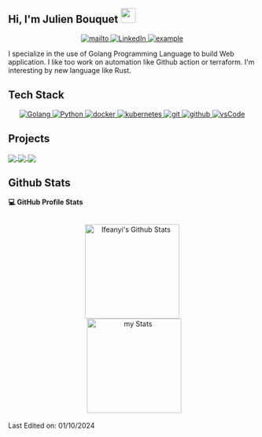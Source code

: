 ## Hi, I'm Julien Bouquet <img src = "https://raw.githubusercontent.com/MartinHeinz/MartinHeinz/master/wave.gif" width = 30px>

<p align ="center">
<a href="mailto:julien@bouquet.email?subject=Feedback%20From%20Github&body=Hello," target="_blank">
    <img src="https://img.shields.io/badge/Gmail-D14836?style=for-the-badge&logo=gmail&logoColor=white" alt="mailto"/>
  </a>
  <a href="https://www.linkedin.com/in/julienbouquet" target="_blank">
    <img alt="LinkedIn" src="https://img.shields.io/badge/LinkedIn-0077B5?style=for-the-badge&logo=linkedin&logoColor=white">
  </a>
  <a href="https://twitter.com/julien_bouquet" target="_blank">
      <img src="https://img.shields.io/badge/Twitter-1DA1F2.svg?style=for-the-badge&logo=twitter&logoColor=white" alt="example"/>
    </a>
</p>

I specialize in the use of Golang Programming Language to build Web application. I like too work on automation like Github action or terraform. I'm interesting by new language like Rust.

## Tech Stack

<p align="center">
  <a href="https://go.dev/" target="_blank">
    <img alt="Golang" src="https://img.shields.io/badge/Golang-007d9c?style=for-the-badge&logo=goland&logoColor=white">
  </a>
  <a href="https://www.python.org" target="_blank">
    <img alt="Python" src="https://img.shields.io/badge/Python-3776AB?style=for-the-badge&logo=python&logoColor=white">
  </a>
  <a href="https://www.docker.com/" target="_blank">
  <img alt="docker" src="https://img.shields.io/badge/docker-326ce5?style=for-the-badge&logo=docker&logoColor=white">
  </a>
  <a href="https://kubernetes.io/" target="_blank">
  <img alt="kubernetes" src="https://img.shields.io/badge/kubernetes-326ce5?style=for-the-badge&logo=kubernetes&logoColor=white">
  </a>
  <a href="https://git-scm.com/" target="_blank">
    <img src="https://img.shields.io/badge/git-F05032.svg?style=for-the-badge&logo=git&logoColor=white"
      alt="git"/>
  </a>
  <a href="https://github.com/ELanza-48" target="_blank">
    <img src="https://img.shields.io/badge/github-181717.svg?style=for-the-badge&logo=github&logoColor=white" alt="github" />
  </a>
  <a href="https://code.visualstudio.com/" target="_blank">
    <img src="https://img.shields.io/badge/vscode-007ACC.svg?style=for-the-badge&logo=visualstudiocode&logoColor=white" alt="vsCode"/> 
  </a>
</p>

## Projects

<a href="https://github.com/julien-bouquet/pomodoro-golang">
    <img align="center" src="https://github-readme-stats.anuraghazra1.vercel.app/api/pin/?username=julien-bouquet&repo=pomodoro-golang&theme=tokyonight" />
</a>

<a href="https://github.com/julien-bouquet/docker-airflow-gcp">
    <img align="center" src="https://github-readme-stats.anuraghazra1.vercel.app/api/pin/?username=julien-bouquet&repo=docker-airflow-gcp&theme=tokyonight" />
</a>

<a href="https://github.com/julien-bouquet/geo-api">
    <img align="center" src="https://github-readme-stats.anuraghazra1.vercel.app/api/pin/?username=julien-bouquet&repo=geo-api&theme=tokyonight" />
</a>

## Github Stats

  <summary><b>💻 GitHub Profile Stats</b></summary>
  <br/>
  <p align="center">
    <a href="https://github.com/anuraghazra/github-readme-stats"><img alt="Ifeanyi's Github Stats" src="https://github-readme-stats.vercel.app/api?username=julien-bouquet&show_icons=true&count_private=true&theme=tokyonight" height="192px"/></a>
<br/>
  &nbsp;
	  <img src="https://github-readme-stats.vercel.app/api/top-langs?username=julien-bouquet&show_icons=true&locale=en&layout=compact&theme=tokyonight" alt="my Stats" height="192px"/>
  <br/>
  </p>

Last Edited on: 01/10/2024